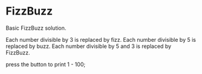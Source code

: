 # FizzBuzz
Basic FizzBuzz solution. 

Each number divisible by 3 is replaced by fizz.
Each number divisible by 5 is replaced by buzz.
Each number divisible by 5 and 3 is replaced by FizzBuzz.

press the button to print 1 - 100;
